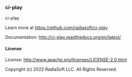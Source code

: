 ### ci-play

ci-play

Learn more at https://github.com/radiasoft/ci-play.

Documentation: http://ci-play.readthedocs.org/en/latest/

#### License

License: http://www.apache.org/licenses/LICENSE-2.0.html

Copyright (c) 2022 RadiaSoft LLC.  All Rights Reserved.
